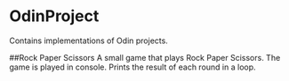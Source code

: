 # OdinProject

Contains implementations of Odin projects.

##Rock Paper Scissors
A small game that plays Rock Paper Scissors. The game is played in console.
Prints the result of each round in a loop.
